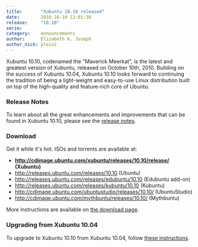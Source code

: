 ```yaml
---
title:       "Xubuntu 10.10 released"
date:        2010-10-10 12:01:30
release:     "10.10"
serie:       
category:    announcements
author:      Elizabeth K. Joseph
author_nick: pleia2
---
```


Xubuntu 10.10, codenamed the "Maverick Meerkat", is the latest and greatest version of Xubuntu, released on October 10th, 2010. Building on the success of Xubuntu 10.04, Xubuntu 10.10 looks forward to continuing the tradition of being a light-weight and easy-to-use Linux distribution built on top of the high-quality and feature-rich core of Ubuntu.

### Release Notes

To learn about all the great enhancements and improvements that can be found in Xubuntu 10.10, please see the [release notes](https://wiki.ubuntu.com/Xubuntu/MaverickMeerkat/Final).

### Download

Get it while it's hot. ISOs and torrents are available at:

- **<http://cdimage.ubuntu.com/xubuntu/releases/10.10/release/> (Xubuntu)**
- http://releases.ubuntu.com/releases/10.10 (Ubuntu)
- http://releases.ubuntu.com/releases/edubuntu/10.10 (Edubuntu add-on)
- http://releases.ubuntu.com/releases/kubuntu/10.10 (Kubuntu)
- http://cdimage.ubuntu.com/ubuntustudio/releases/10.10/ (UbuntuStudio)
- http://cdimage.ubuntu.com/mythbuntu/releases/10.10/ (Mythbuntu)

More instructions are available on [the download page](/get).

### Upgrading from Xubuntu 10.04

To upgrade to Xubuntu 10.10 from Xubuntu 10.04, follow [these instructions](https://help.ubuntu.com/community/MaverickUpgrades).
